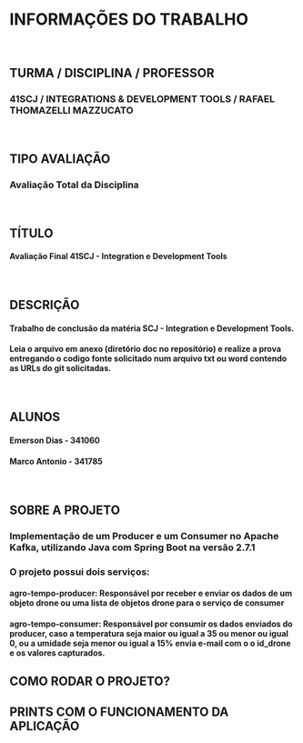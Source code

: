 # INFORMAÇÕES DO TRABALHO 
<br />

## TURMA / DISCIPLINA / PROFESSOR
### 41SCJ / INTEGRATIONS & DEVELOPMENT TOOLS / RAFAEL THOMAZELLI MAZZUCATO
<br />

## TIPO AVALIAÇÃO
### Avaliação Total da Disciplina
<br />

## TÍTULO
#### Avaliação Final 41SCJ - Integration e Development Tools
<br />

## DESCRIÇÃO
#### Trabalho de conclusão da matéria SCJ - Integration e Development Tools.
#### Leia o arquivo em anexo (diretório doc no repositório) e realize a prova entregando o codigo fonte solicitado num arquivo txt ou word contendo as URLs do git solicitadas.
<br />


## ALUNOS 
#### Emerson Dias - 341060  
#### Marco Antonio - 341785  
<br />

## SOBRE A PROJETO
### Implementação de um Producer e um Consumer no Apache Kafka, utilizando Java com Spring Boot na versão 2.7.1
### O projeto possui dois serviços:
#### agro-tempo-producer: Responsável por receber e enviar os dados de um objeto drone ou uma lista de objetos drone para o serviço de consumer
#### agro-tempo-consumer: Responsável por consumir os dados enviados do producer, caso a temperatura seja maior ou igual a 35 ou menor ou igual 0, ou a umidade seja menor ou igual a 15% envia e-mail com o o id_drone e os valores capturados.

## COMO RODAR O PROJETO?

## PRINTS COM O FUNCIONAMENTO DA APLICAÇÃO




